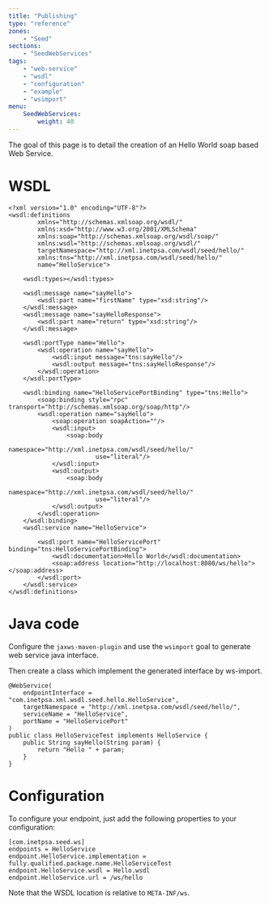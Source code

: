 ```yaml
---
title: "Publishing"
type: "reference"
zones:
    - "Seed"
sections:
    - "SeedWebServices"
tags:
    - "web-service"
    - "wsdl"
    - "configuration"
    - "example"
    - "wsimport"
menu:
    SeedWebServices:
        weight: 40
---
```


The goal of this page is to detail the creation of an Hello World soap based Web Service.

# WSDL

```
<?xml version="1.0" encoding="UTF-8"?>
<wsdl:definitions
        xmlns="http://schemas.xmlsoap.org/wsdl/"
        xmlns:xsd="http://www.w3.org/2001/XMLSchema"
        xmlns:soap="http://schemas.xmlsoap.org/wsdl/soap/"
        xmlns:wsdl="http://schemas.xmlsoap.org/wsdl/"
        targetNamespace="http://xml.inetpsa.com/wsdl/seed/hello/"
        xmlns:tns="http://xml.inetpsa.com/wsdl/seed/hello/"
        name="HelloService">

    <wsdl:types></wsdl:types>

    <wsdl:message name="sayHello">
        <wsdl:part name="firstName" type="xsd:string"/>
    </wsdl:message>
    <wsdl:message name="sayHelloResponse">
        <wsdl:part name="return" type="xsd:string"/>
    </wsdl:message>

    <wsdl:portType name="Hello">
        <wsdl:operation name="sayHello">
            <wsdl:input message="tns:sayHello"/>
            <wsdl:output message="tns:sayHelloResponse"/>
        </wsdl:operation>
    </wsdl:portType>

    <wsdl:binding name="HelloServicePortBinding" type="tns:Hello">
        <soap:binding style="rpc"   transport="http://schemas.xmlsoap.org/soap/http"/>
        <wsdl:operation name="sayHello">
            <soap:operation soapAction=""/>
            <wsdl:input>
                <soap:body
                        namespace="http://xml.inetpsa.com/wsdl/seed/hello/"
                        use="literal"/>
            </wsdl:input>
            <wsdl:output>
                <soap:body
                        namespace="http://xml.inetpsa.com/wsdl/seed/hello/"
                        use="literal"/>
            </wsdl:output>
        </wsdl:operation>
    </wsdl:binding>
    <wsdl:service name="HelloService">

        <wsdl:port name="HelloServicePort" binding="tns:HelloServicePortBinding">
            <wsdl:documentation>Hello World</wsdl:documentation>
            <soap:address location="http://localhost:8080/ws/hello"></soap:address>
        </wsdl:port>
    </wsdl:service>
</wsdl:definitions>
```

# Java code

Configure the `jaxws-maven-plugin` and use the `wsimport` goal to generate web service java interface.

Then create a class which implement the generated interface by ws-import.

```
@WebService(
    endpointInterface = "com.inetpsa.xml.wsdl.seed.hello.HelloService",
    targetNamespace = "http://xml.inetpsa.com/wsdl/seed/hello/",
    serviceName = "HelloService",
    portName = "HelloServicePort"
)
public class HelloServiceTest implements HelloService {
    public String sayHello(String param) {
        return "Hello " + param;
    }
}
```

# Configuration

To configure your endpoint, just add the following properties to your configuration:

    [com.inetpsa.seed.ws]
    endpoints = HelloService
    endpoint.HelloService.implementation = fully.qualified.package.name.HelloServiceTest
    endpoint.HelloService.wsdl = Hello.wsdl
    endpoint.HelloService.url = /ws/hello

Note that the WSDL location is relative to `META-INF/ws`.